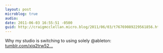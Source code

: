 ```yaml
---
layout: post
microblog: true
audio: 
date: 2011-06-03 16:55:51 -0500
guid: http://craigmcclellan.micro.blog/2011/06/03/t76769089229561856.html
---
```

Why my studio is switching to using solely @ableton: [tumblr.com/xiq2trw52...](http://tumblr.com/xiq2trw52l)
